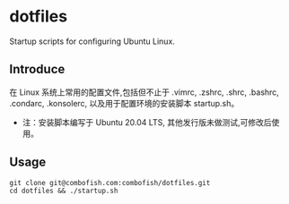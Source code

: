 # dotfiles
Startup scripts for configuring Ubuntu Linux.

## Introduce
在 Linux 系统上常用的配置文件,包括但不止于 .vimrc, .zshrc, .shrc, .bashrc, .condarc, .konsolerc, 以及用于配置环境的安装脚本
startup.sh。

+ 注：安装脚本编写于 Ubuntu 20.04 LTS, 其他发行版未做测试,可修改后使用。

## Usage

```shell
git clone git@combofish.com:combofish/dotfiles.git
cd dotfiles && ./startup.sh
```
